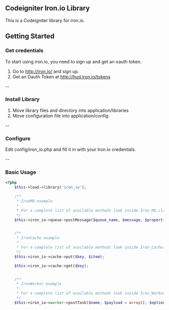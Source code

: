 Codeigniter Iron.io Library
-------------

This is a Codeigniter library for iron.io.

## Getting Started

### Get credentials

To start using iron.io, you need to sign up and get an oauth token.

1. Go to http://iron.io/ and sign up.
2. Get an Oauth Token at http://hud.iron.io/tokens

--

### Install Library

1. Move library files and directory into application/libraries
2. Move configuration file into application/config

--

### Configure

Edit config/iron_io.php and fill it in with your Iron.io credentials.

--

### Basic Usage

```php
<?php
    $this->load->library('iron_io');

    /**
     * IronMQ example
     *
     * For a complete list of available methods look inside Iron_MQ.class.php
     */
    $this->iron_io->queue->postMessage($queue_name, $message, $properties = array());


    /**
     * IronCache example
     *
     * For a complete list of available methods look inside Iron_Cache.class.php
     */
    $this->iron_io->cache->put($key, $item);

    $this->iron_io->cache->get($key);


    /**
     * IronWorker example
     *
     * For a complete list of available methods look inside Iron_Worker.class.php
     */
    $this->iron_io->worker->postTask($name, $payload = array(), $options = array());

```


